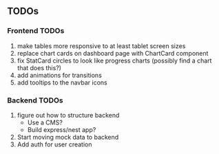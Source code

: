 ## TODOs

### Frontend TODOs

1. make tables more responsive to at least tablet screen sizes
2. replace chart cards on dashboard page with ChartCard component
3. fix StatCard circles to look like progress charts (possibly find a chart that does this?)
4. add animations for transitions
5. add tooltips to the navbar icons

### Backend TODOs

1. figure out how to structure backend
    - Use a CMS?
    - Build express/nest app?
2. Start moving mock data to backend
3. Add auth for user creation
